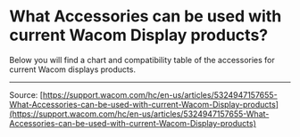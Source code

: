 # What Accessories can be used with current Wacom Display products?

Below you will find a chart and compatibility table of the accessories for current Wacom displays products.

---
Source: [https://support.wacom.com/hc/en-us/articles/5324947157655-What-Accessories-can-be-used-with-current-Wacom-Display-products](https://support.wacom.com/hc/en-us/articles/5324947157655-What-Accessories-can-be-used-with-current-Wacom-Display-products)
